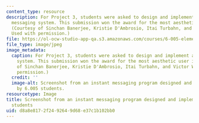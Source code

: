 ```yaml
---
content_type: resource
description: For Project 3, students were asked to design and implement an instant
  messaging system. This submission won the award for the most aesthetic user interface.
  (Courtesy of Sinchan Banerjee, Kristie D'Ambrosio, Itai Turbahn, and Victor Wang.
  Used with permission.)
file: https://ol-ocw-studio-app-qa.s3.amazonaws.com/courses/6-005-elements-of-software-construction-fall-2008/d8a8e8172f2492649d68e37c1b102bb0_6-005f08.jpg
file_type: image/jpeg
image_metadata:
  caption: For Project 3, students were asked to design and implement an instant messaging
    system. This submission won the award for the most aesthetic user interface. (Courtesy
    of Sinchan Banerjee, Kristie D'Ambrosio, Itai Turbahn, and Victor Wang. Used with
    permission.)
  credit: ''
  image-alt: Screenshot from an instant messaging program designed and implemented
    by 6.005 students.
resourcetype: Image
title: Screenshot from an instant messaging program designed and implemented by 6.005
  students
uid: d8a8e817-2f24-9264-9d68-e37c1b102bb0
---
```

